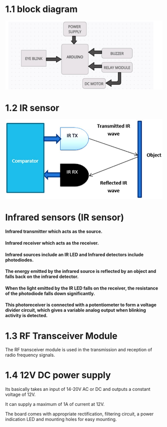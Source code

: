# 1.1 block diagram
![Capture](https://github.com/shyamsundar1682/M2-embedded/blob/27a9a8f9380b790325654d1b461ff7f5d4d4aac4/project/2_architecture/block%20digram.PNG)



# 1.2 IR sensor
![Capture](https://github.com/shyamsundar1682/M2-embedded/blob/db507e041925743650e02f77cdfd40e19dc996b9/project/1_requirements/Eye-Blink-Sensor-Working.jpg)

 # Infrared sensors (IR sensor)
  #### Infrared transmitter which acts as the source.
  #### Infrared receiver which acts as the receiver.
  #### Infrared sources include an IR LED and Infrared detectors include photodiodes. 
  #### The energy emitted by the infrared source is reflected by an object and falls back on the infrared detector. 
  #### When the light emitted by the IR LED falls on the receiver, the resistance of the photodiode falls down significantly. 
  #### This photoreceiver is connected with a potentiometer to form a voltage divider circuit, which gives a variable analog output when blinking activity is detected.
  
  # 1.3 RF Transceiver Module
  
  The RF transceiver module is used in the transmission and reception of radio frequency signals.
  
  # 1.4 12V DC power supply
  
  Its basically takes an input of 14-20V AC or DC and outputs a constant voltage of 12V. 
  
  It can supply a maximum of 1A of current at 12V. 
  
  The board comes with appropriate rectification, filtering circuit, a power indication LED and mounting holes for easy mounting.
